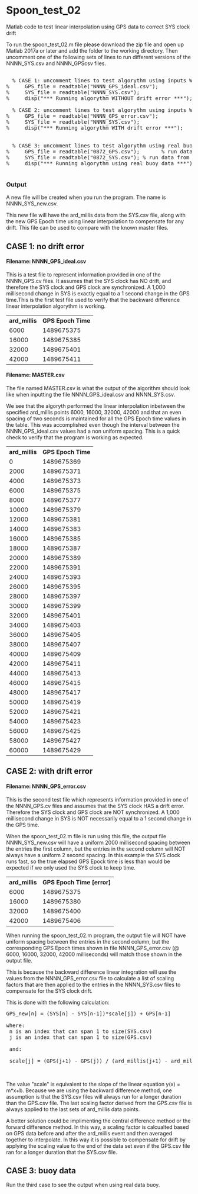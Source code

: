 # Spoon_test_02
Matlab code to test linear interpolation using GPS data to correct SYS clock drift

To run the spoon_test_02.m file please download the zip file and open up Matlab 2017a or later and add the folder to the working directory. Then uncomment one of the following sets of lines to run different versions of the NNNN_SYS.csv and NNNN_GPScsv files.

<pre>
    
  % CASE 1: uncomment lines to test algorythm using inputs WITHOUT SYS drift error
%     GPS_file = readtable("NNNN_GPS_ideal.csv"); 
%     SYS_file = readtable("NNNN_SYS.csv");     
%     disp("*** Running algorythm WITHOUT drift error ***");
 
  % CASE 2: uncomment lines to test algorythm using inputs WITH SYS drift error
%     GPS_file = readtable("NNNN_GPS_error.csv");      
%     SYS_file = readtable("NNNN_SYS.csv");             
%     disp("*** Running algorythm WITH drift error ***");


  % CASE 3: uncomment lines to test algorythm using real buoy data 
%     GPS_file = readtable("0872_GPS.csv");       % run data from Buoy
%     SYS_file = readtable("0872_SYS.csv"); % run data from Buoy
%     disp("*** Running algorythm using real buoy data ***");

</pre>
 
### Output
A new file will be created when you run the program. The name is NNNN_SYS_new.csv. 

<p>
This new file will have the ard_millis data from the SYS.csv file, along with the new GPS Epoch time using linear interpolation to compensate for any drift. This file can be used to compare with the known master files.

 
## CASE 1: no drift error
#### Filename: NNNN_GPS_ideal.csv
This is a test file to represent information provided in one of the NNNN_GPS.cv files. 
It assumes that the SYS clock has NO drift, and therefore the SYS clock and GPS clock
are synchronized. A 1,000 millisecond change in SYS is exactly equal to a 1 second change in the GPS time.This is the first test file used to verify that the backward difference linear interpolation algorythm is working. 

<table style="width:100%">
  <tr>
    <th>ard_millis</th>
    <th>GPS Epoch Time</th> 
    
  </tr>
  <tr>
    <td>6000</td>
    <td>1489675375</td> 
  </tr>
  <tr>
    <td>16000</td>
    <td>1489675385</td> 
  </tr>
    <tr>
    <td>32000</td>
    <td>1489675401</td> 
  </tr>
    <tr>
    <td>42000</td>
    <td>1489675411</td> 
  </tr>
</table>

#### Filename: MASTER.csv
The file named MASTER.csv is what the output of the algorithm should look like when inputting the file NNNN_GPS_ideal.csv and NNNN_SYS.csv. 

<p>

We see that the algoryth performed the linear interpolation inbetween the specified ard_millis points 6000, 16000, 32000, 42000 and that an even spacing of two seconds is maintained for all the GPS Epoch time values in the table. This was accomplished even though the interval between the NNNN_GPS_ideal.csv values had a non uniform spacing. This is a quick check to verify that 
the program is working as expected.
<p>
<table style="width:100%">
  <tr>
    <th>ard_millis</th>
    <th>GPS Epoch Time</th> 
    
  </tr>
  <tr>
    <td>0</td>
    <td>1489675369</td> 
  </tr>
  <tr>
    <td>2000</td>
    <td>1489675371</td> 
  </tr>
    <tr>
    <td>4000</td>
    <td>1489675373</td> 
  </tr>
    <tr>
    <td>6000</td>
    <td>1489675375</td> 
  </tr>
    <tr>
    <td>8000</td>
    <td>1489675377</td> 
  </tr>
  <tr>
    <td>10000</td>
    <td>1489675379</td> 
  </tr>
    <tr>
    <td>12000</td>
    <td>1489675381</td> 
  </tr>
    <tr>
    <td>14000</td>
    <td>1489675383</td> 
  </tr>
    <tr>
    <td>16000</td>
    <td>1489675385</td> 
  </tr>
  <tr>
    <td>18000</td>
    <td>1489675387</td> 
  </tr>
    <tr>
    <td>20000</td>
    <td>1489675389</td> 
  </tr>
    <tr>
    <td>22000</td>
    <td>1489675391</td> 
  </tr>
    <tr>
    <td>24000</td>
    <td>1489675393</td> 
  </tr>
  <tr>
    <td>26000</td>
    <td>1489675395</td> 
  </tr>
    <tr>
    <td>28000</td>
    <td>1489675397</td> 
  </tr>
    <tr>
    <td>30000</td>
    <td>1489675399</td> 
  </tr>
    <tr>
    <td>32000</td>
    <td>1489675401</td> 
  </tr>
  <tr>
    <td>34000</td>
    <td>1489675403</td> 
  </tr>
    <tr>
    <td>36000</td>
    <td>1489675405</td> 
  </tr>
    <tr>
    <td>38000</td>
    <td>1489675407</td> 
  </tr>
    <tr>
    <td>40000</td>
    <td>1489675409</td> 
  </tr>
  <tr>
    <td>42000</td>
    <td>1489675411</td> 
  </tr>
    <tr>
    <td>44000</td>
    <td>1489675413</td> 
  </tr>
    <tr>
    <td>46000</td>
    <td>1489675415</td> 
  </tr>
    <tr>
    <td>48000</td>
    <td>1489675417</td> 
  </tr>
  <tr>
    <td>50000</td>
    <td>1489675419</td> 
  </tr>
    <tr>
    <td>52000</td>
    <td>1489675421</td> 
  </tr>
    <tr>
    <td>54000</td>
    <td>1489675423</td> 
  </tr>
    <tr>
    <td>56000</td>
    <td>1489675425</td> 
  </tr>
  <tr>
    <td>58000</td>
    <td>1489675427</td> 
  </tr>
    <tr>
    <td>60000</td>
    <td>1489675429</td> 
  </tr>
</table>


## CASE 2: with drift error

#### Filename: NNNN_GPS_error.csv

This is the second test file which represents information provided in one of the NNNN_GPS.cv files 
 and assumes that the SYS clock HAS a drift error. Therefore the SYS clock and GPS clock
are NOT synchronized. A 1,000 millisecond change in SYS is NOT necessarily equal to a 1 second change in the GPS time. 
<p>

When the spoon_test_02.m file is run using this file, the output file
 NNNN_SYS_new.csv will have a uniform 2000 millisecond spacing between the entries the first column, 
 but the entries in the second column will NOT always have a uniform 2 second spacing. In this example the SYS clock runs fast, so the true elapsed GPS Epock time is less than would be expected if we only used the SYS clock to keep time.
 
 


  <table style="width:100%">
  <tr>
    <th>ard_millis</th>
    <th>GPS Epoch Time [error]</th> 
    
  </tr>
  <tr>
    <td>6000</td>
    <td>1489675375</td> 
  </tr>
  <tr>
    <td>16000</td>
    <td>1489675380</td> 
  </tr>
    <tr>
    <td>32000</td>
    <td>1489675400</td> 
  </tr>
    <tr>
    <td>42000</td>
    <td>1489675406</td> 
  </tr>
</table>

When running the spoon_test_02.m program, the output file will NOT have 
uniform spacing between the entries in the second column, but the corresponding GPS Epoch times
shown in file NNNN_GPS_error.csv (@ 6000, 16000, 32000, 42000 milliseconds) will match those shown in the output file. 

This is because the backward difference linear integration will use the values from the NNNN_GPS_error.csv file
to calculate a list of scaling factors that are then applied to the entries in the NNNN_SYS.csv files to compensate for the SYS clock drift.

This is done with the following calculation:

<pre>
GPS_new[n] = (SYS[n] - SYS[n-1])*scale[j]) + GPS[n-1]

where:
 n is an index that can span 1 to size(SYS.csv)
 j is an index that can span 1 to size(GPS.csv)
 
 and: 
 
 scale[j] = (GPS(j+1) - GPS(j)) / (ard_millis(j+1) - ard_millis(j))
 
 </pre>
 
 The value "scale" is equivalent to the slope of the linear equation y(x) = m*x+b.
 Because we are using the backward difference method, one assumption is that the SYS.csv files will always run for a longer duration than the GPS.csv file. The last scaling factor derived from the GPS.csv file is always applied to the last sets of ard_millis data points. 
 
 <p>
 A better solution could be implimenting the central 
 difference method or the forward difference method. In this way, a scaling factor is calcualted based on GPS data before and after the ard_millis event and
  then averaged together to interpolate. In this way it is possible to compensate for drift by applying the scaling value to the end of the data set even if the GPS.csv file ran for a longer duration that the SYS.csv file.  
  
  ## CASE 3: buoy data
  
  Run the third case to see the output when using real data buoy. 
